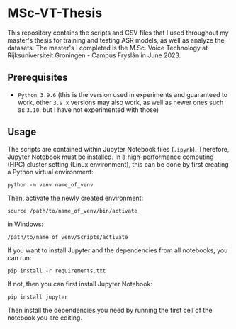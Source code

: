 # MSc-VT-Thesis

This repository contains the scripts and CSV files that I used throughout my master's thesis for training and testing ASR models, as well as analyze the datasets. The master's I completed is the M.Sc. Voice Technology at Rijksuniversiteit Groningen - Campus Fryslân in June 2023.

## Prerequisites
- `Python 3.9.6` (this is the version used in experiments and guaranteed to work, other `3.9.x` versions may also work, as well as newer ones such as `3.10`, but I have not experimented with those)

## Usage
The scripts are contained within Jupyter Notebook files (`.ipynb`). Therefore, Jupyter Notebook must be installed. In a high-performance computing (HPC) cluster setting (Linux environment), this can be done by first creating a Python virtual environment:
```
python -m venv name_of_venv
```
Then, activate the newly created environment:
```
source /path/to/name_of_venv/bin/activate
```
in Windows:
```
/path/to/name_of_venv/Scripts/activate
```
If you want to install Jupyter and the dependencies from all notebooks, you can run:
```
pip install -r requirements.txt
```
If not, then you can first install Jupyter Notebook:
```
pip install jupyter
```
Then install the dependencies you need by running the first cell of the notebook you are editing.
